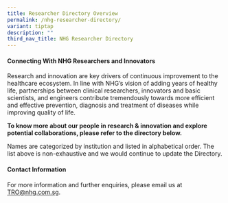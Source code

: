 ```yaml
---
title: Researcher Directory Overview
permalink: /nhg-researcher-directory/
variant: tiptap
description: ""
third_nav_title: NHG Researcher Directory
---
```

<h4><strong>Connecting With NHG Researchers&nbsp;and Innovators</strong></h4>
<p>Research and innovation are key drivers of continuous improvement to the
healthcare ecosystem. In line with NHG’s vision of adding years of healthy
life, partnerships between clinical researchers, innovators&nbsp;and basic
scientists, and engineers contribute tremendously towards more efficient
and effective prevention, diagnosis and treatment of diseases while improving
quality of life.&nbsp;</p>
<p><strong>To know more about our people in research&nbsp;&amp; innovation and explore potential collaborations, please refer to the directory below. </strong>
</p>
<p>Names are categorized by institution and listed in alphabetical order.&nbsp;The
list above is non-exhaustive and we would continue to update the Directory.</p>
<p></p>
<h4><strong>Contact&nbsp;Information</strong></h4>
<p>For more information and further enquiries, please email us at <a href="mailto:TRO@nhg.com.sg" rel="noopener noreferrer nofollow" target="_blank"><u>TRO@nhg.com.sg</u></a>.</p>